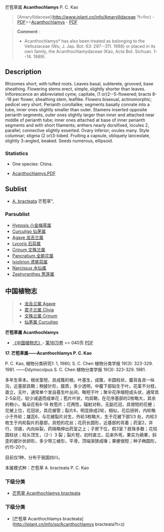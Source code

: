 芒苞草属 **Acanthochlamys** P. C. Kao

> [Amaryllidaceae](http://www.iplant.cn/info/Amaryllidaceae ?t=foc) - [PDF](http://iplant.cn/foc/pdf/Amaryllidaceae.pdf)>>[Acanthochlamys](Acanthochlamys-芒苞草属.md) - [PDF](http://www.iplant.cn/foc/pdf/Acanthochlamys.pdf)

> **Comment** : 
> * Acanthochlamys* has also been treated as belonging to the Velloziaceae (Wu, J. Jap. Bot. 63: 297--311. 1988) or placed in its own family, the Acanthochlamydaceae (Kao, Acta Bot. Sichuan. 1--14. 1989).

## Description

Rhizomes short, with tufted roots. Leaves basal, subterete, grooved, base sheathing. Flowering stems erect, simple, slightly shorter than leaves. Inflorescence an abbreviated cyme, capitate, (1 or)2--5-flowered; bracts 8--18 per flower, sheathing stem, leaflike. Flowers bisexual, actinomorphic; pedicel very short. Perianth corollalike; segments basally connate into a tube, inner ones slightly smaller than outer. Stamens inserted opposite perianth segments, outer ones slightly larger than inner and attached near middle of perianth tube; inner ones attached at base of inner perianth segments and with short filaments; anthers nearly dorsifixed, locules 2, parallel; connective slightly exserted. Ovary inferior; ovules many. Style columnar; stigma (2 or)3-lobed. Fruiting a capsule, obliquely lanceolate, slightly 3-angled, beaked. Seeds numerous, ellipsoid.

### Statistics
* One species: China.

* [Acanthochlamys.PDF](http://iplant.cn/foc/pdf/Acanthochlamys.pdf)

## Sublist

* [A.  bracteata](Acanthochlamys-bracteata-芒苞草.md) 芒苞草",

### Parsublist

* [Hypoxis  小金梅草属](http://www.iplant.cn/info/Hypoxis?t=foc)
* [Curculigo  仙茅属](http://www.iplant.cn/info/Curculigo?t=foc)
* [Agave  龙舌兰属](Agave-龙舌兰属.md)
* [Lycoris  石蒜属](http://www.iplant.cn/info/Lycoris?t=foc)
* [Crinum  文殊兰属](http://www.iplant.cn/info/Crinum?t=foc)
* [Pancratium  全能花属](http://www.iplant.cn/info/Pancratium?t=foc)
* [Ixiolirion  鸢尾蒜属](http://www.iplant.cn/info/Ixiolirion?t=foc)
* [Narcissus  水仙属](http://www.iplant.cn/info/Narcissus?t=foc)
* [Zephyranthes  葱莲属](http://www.iplant.cn/info/Zephyranthes?t=foc)

## 中国植物志

> * [龙舌兰属  Agave](Agave-龙舌兰属.md)
> * [君子兰属  Clivia](http://www.iplant.cn/info/Clivia?t=z)
> * [文殊兰属  Crinum](http://www.iplant.cn/info/Crinum?t=z)
> * [仙茅属  Curculigo](http://www.iplant.cn/info/Curculigo?t=z)

**芒苞草属 Acanthochlamys**

* [《中国植物志》](http://www.iplant.cn/frps)- [第16(1)卷](http://www.iplant.cn/frps/vol/16(1)) >> 040页 [PDF](http://www.iplant.cn/frps/pdf/16(1)/040y.pdf)

**17. 芒苞草属——Acanthochlamys P. C. Kao**

P. C. Kao, 植物分类研究1: 1, 1980; S. C. Chen 植物分类学报 19(3): 323-329. 1981. ——Ddymocolpus S. C. Chen 植物分类学报 19(3): 323-329. 1981.

多年生草本。根状茎短，具成簇的根。叶基生，成簇，半圆柱状，腹背各具一纵沟，近基部具鞘；稍披针形，膜质，多少透明，中腹下部贴生于叶。花茎不分枝，直立，无叶，通常单个发自基生叶丛间，略短于叶；聚伞花序缩短成头状，通常具2-5朵花，较少减退而成单花；苞片叶状，均具鞘，在花序基部的2枚略大，其余的稍小，每朵花有8-18 枚苞片；花两性，辐射对称，无副花冠，具很短的花梗；花被上位，花冠状，具花被管；裂片6，明显排成2轮，相似，花后扭转，内轮略小于外轮；雄蕊6，与花被裂片对生，外轮3枚略大，生于花被下部1/3 处，内轮3枚生于内轮裂片的基部，具短的花丝；花药长圆形，近基部的背着；药室2，并行，邻接，内向纵裂，药隔略伸出药室之上；子房下位，假3室？胚珠多数；花柱圆柱状；柱头顶生，（2-）3 裂；裂片短，初时直立，后来外弯。果实为蒴果，斜歪的披针状卵形，多少带三棱形，平滑，顶端渐狭成喙；果梗很短；种子椭圆形，约15-20个。

目前仅1种，分布于我国四川。

本属模式种：芒苞草 A. bracteata P. C. Kao

### 下级分类
* [芒苞草  Acanthochlamys bracteata](Acanthochlamys-bracteata-芒苞草.md)

### 下级分类
* [芒苞草  Acanthochlamys bracteata](http://iplant.cn/info/sp/Acanthochlamys bracteata?t=z)
